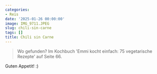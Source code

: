 ```yaml
---
categories:
- Reis
date: '2025-01-26 00:00:00'
image: IMG_9711.JPEG
slug: chili-sin-carne
tags: []
title: Chili sin Carne
---
```



> Wo gefunden? Im Kochbuch 'Emmi kocht einfach: 75 vegetarische Rezepte' auf Seite 66.

Guten Appetit! :)